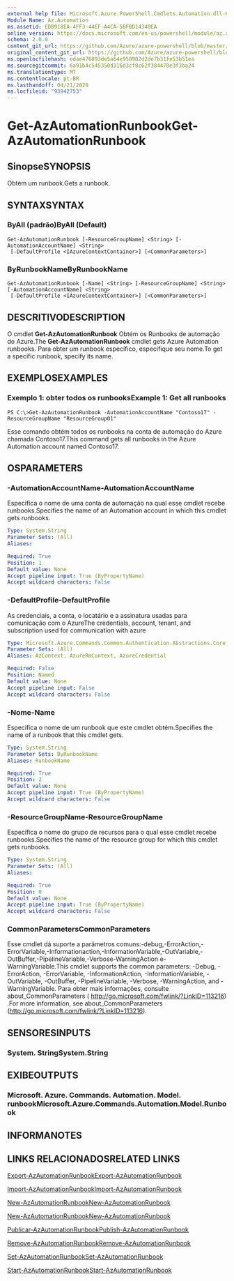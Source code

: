 ```yaml
---
external help file: Microsoft.Azure.PowerShell.Cmdlets.Automation.dll-Help.xml
Module Name: Az.Automation
ms.assetid: EDB918EA-4FF3-44EF-A4CA-5BFBD14340EA
online version: https://docs.microsoft.com/en-us/powershell/module/az.automation/get-azautomationrunbook
schema: 2.0.0
content_git_url: https://github.com/Azure/azure-powershell/blob/master/src/Automation/Automation/help/Get-AzAutomationRunbook.md
original_content_git_url: https://github.com/Azure/azure-powershell/blob/master/src/Automation/Automation/help/Get-AzAutomationRunbook.md
ms.openlocfilehash: edae476893de5a64e950902d2de7b31fe53b51ea
ms.sourcegitcommit: 6a91b4c545350d316d3cf8c62f384478e3f3ba24
ms.translationtype: MT
ms.contentlocale: pt-BR
ms.lasthandoff: 04/21/2020
ms.locfileid: "93942753"
---
```

# <span data-ttu-id="6a622-101">Get-AzAutomationRunbook</span><span class="sxs-lookup"><span data-stu-id="6a622-101">Get-AzAutomationRunbook</span></span>

## <span data-ttu-id="6a622-102">Sinopse</span><span class="sxs-lookup"><span data-stu-id="6a622-102">SYNOPSIS</span></span>
<span data-ttu-id="6a622-103">Obtém um runbook.</span><span class="sxs-lookup"><span data-stu-id="6a622-103">Gets a runbook.</span></span>

## <span data-ttu-id="6a622-104">SYNTAX</span><span class="sxs-lookup"><span data-stu-id="6a622-104">SYNTAX</span></span>

### <span data-ttu-id="6a622-105">ByAll (padrão)</span><span class="sxs-lookup"><span data-stu-id="6a622-105">ByAll (Default)</span></span>
```
Get-AzAutomationRunbook [-ResourceGroupName] <String> [-AutomationAccountName] <String>
 [-DefaultProfile <IAzureContextContainer>] [<CommonParameters>]
```

### <span data-ttu-id="6a622-106">ByRunbookName</span><span class="sxs-lookup"><span data-stu-id="6a622-106">ByRunbookName</span></span>
```
Get-AzAutomationRunbook [-Name] <String> [-ResourceGroupName] <String> [-AutomationAccountName] <String>
 [-DefaultProfile <IAzureContextContainer>] [<CommonParameters>]
```

## <span data-ttu-id="6a622-107">DESCRITIVO</span><span class="sxs-lookup"><span data-stu-id="6a622-107">DESCRIPTION</span></span>
<span data-ttu-id="6a622-108">O cmdlet **Get-AzAutomationRunbook** Obtém os Runbooks de automação do Azure.</span><span class="sxs-lookup"><span data-stu-id="6a622-108">The **Get-AzAutomationRunbook** cmdlet gets Azure Automation runbooks.</span></span>
<span data-ttu-id="6a622-109">Para obter um runbook específico, especifique seu nome.</span><span class="sxs-lookup"><span data-stu-id="6a622-109">To get a specific runbook, specify its name.</span></span>

## <span data-ttu-id="6a622-110">EXEMPLOS</span><span class="sxs-lookup"><span data-stu-id="6a622-110">EXAMPLES</span></span>

### <span data-ttu-id="6a622-111">Exemplo 1: obter todos os runbooks</span><span class="sxs-lookup"><span data-stu-id="6a622-111">Example 1: Get all runbooks</span></span>
```
PS C:\>Get-AzAutomationRunbook -AutomationAccountName "Contoso17" -ResourceGroupName "ResourceGroup01"
```

<span data-ttu-id="6a622-112">Esse comando obtém todos os runbooks na conta de automação do Azure chamada Contoso17.</span><span class="sxs-lookup"><span data-stu-id="6a622-112">This command gets all runbooks in the Azure Automation account named Contoso17.</span></span>

## <span data-ttu-id="6a622-113">OS</span><span class="sxs-lookup"><span data-stu-id="6a622-113">PARAMETERS</span></span>

### <span data-ttu-id="6a622-114">-AutomationAccountName</span><span class="sxs-lookup"><span data-stu-id="6a622-114">-AutomationAccountName</span></span>
<span data-ttu-id="6a622-115">Especifica o nome de uma conta de automação na qual esse cmdlet recebe runbooks.</span><span class="sxs-lookup"><span data-stu-id="6a622-115">Specifies the name of an Automation account in which this cmdlet gets runbooks.</span></span>

```yaml
Type: System.String
Parameter Sets: (All)
Aliases:

Required: True
Position: 1
Default value: None
Accept pipeline input: True (ByPropertyName)
Accept wildcard characters: False
```

### <span data-ttu-id="6a622-116">-DefaultProfile</span><span class="sxs-lookup"><span data-stu-id="6a622-116">-DefaultProfile</span></span>
<span data-ttu-id="6a622-117">As credenciais, a conta, o locatário e a assinatura usadas para comunicação com o Azure</span><span class="sxs-lookup"><span data-stu-id="6a622-117">The credentials, account, tenant, and subscription used for communication with azure</span></span>

```yaml
Type: Microsoft.Azure.Commands.Common.Authentication.Abstractions.Core.IAzureContextContainer
Parameter Sets: (All)
Aliases: AzContext, AzureRmContext, AzureCredential

Required: False
Position: Named
Default value: None
Accept pipeline input: False
Accept wildcard characters: False
```

### <span data-ttu-id="6a622-118">-Nome</span><span class="sxs-lookup"><span data-stu-id="6a622-118">-Name</span></span>
<span data-ttu-id="6a622-119">Especifica o nome de um runbook que este cmdlet obtém.</span><span class="sxs-lookup"><span data-stu-id="6a622-119">Specifies the name of a runbook that this cmdlet gets.</span></span>

```yaml
Type: System.String
Parameter Sets: ByRunbookName
Aliases: RunbookName

Required: True
Position: 2
Default value: None
Accept pipeline input: True (ByPropertyName)
Accept wildcard characters: False
```

### <span data-ttu-id="6a622-120">-ResourceGroupName</span><span class="sxs-lookup"><span data-stu-id="6a622-120">-ResourceGroupName</span></span>
<span data-ttu-id="6a622-121">Especifica o nome do grupo de recursos para o qual esse cmdlet recebe runbooks.</span><span class="sxs-lookup"><span data-stu-id="6a622-121">Specifies the name of the resource group for which this cmdlet gets runbooks.</span></span>

```yaml
Type: System.String
Parameter Sets: (All)
Aliases:

Required: True
Position: 0
Default value: None
Accept pipeline input: True (ByPropertyName)
Accept wildcard characters: False
```

### <span data-ttu-id="6a622-122">CommonParameters</span><span class="sxs-lookup"><span data-stu-id="6a622-122">CommonParameters</span></span>
<span data-ttu-id="6a622-123">Esse cmdlet dá suporte a parâmetros comuns:-debug,-ErrorAction,-ErrorVariable,-Informationaction,-InformationVariable,-OutVariable,-OutBuffer,-PipelineVariable,-Verbose-WarningAction e-WarningVariable.</span><span class="sxs-lookup"><span data-stu-id="6a622-123">This cmdlet supports the common parameters: -Debug, -ErrorAction, -ErrorVariable, -InformationAction, -InformationVariable, -OutVariable, -OutBuffer, -PipelineVariable, -Verbose, -WarningAction, and -WarningVariable.</span></span> <span data-ttu-id="6a622-124">Para obter mais informações, consulte about_CommonParameters ( http://go.microsoft.com/fwlink/?LinkID=113216) .</span><span class="sxs-lookup"><span data-stu-id="6a622-124">For more information, see about_CommonParameters (http://go.microsoft.com/fwlink/?LinkID=113216).</span></span>

## <span data-ttu-id="6a622-125">SENSORES</span><span class="sxs-lookup"><span data-stu-id="6a622-125">INPUTS</span></span>

### <span data-ttu-id="6a622-126">System. String</span><span class="sxs-lookup"><span data-stu-id="6a622-126">System.String</span></span>

## <span data-ttu-id="6a622-127">EXIBE</span><span class="sxs-lookup"><span data-stu-id="6a622-127">OUTPUTS</span></span>

### <span data-ttu-id="6a622-128">Microsoft. Azure. Commands. Automation. Model. runbook</span><span class="sxs-lookup"><span data-stu-id="6a622-128">Microsoft.Azure.Commands.Automation.Model.Runbook</span></span>

## <span data-ttu-id="6a622-129">INFORMA</span><span class="sxs-lookup"><span data-stu-id="6a622-129">NOTES</span></span>

## <span data-ttu-id="6a622-130">LINKS RELACIONADOS</span><span class="sxs-lookup"><span data-stu-id="6a622-130">RELATED LINKS</span></span>

[<span data-ttu-id="6a622-131">Export-AzAutomationRunbook</span><span class="sxs-lookup"><span data-stu-id="6a622-131">Export-AzAutomationRunbook</span></span>](./Export-AzAutomationRunbook.md)

[<span data-ttu-id="6a622-132">Import-AzAutomationRunbook</span><span class="sxs-lookup"><span data-stu-id="6a622-132">Import-AzAutomationRunbook</span></span>](./Import-AzAutomationRunbook.md)

[<span data-ttu-id="6a622-133">New-AzAutomationRunbook</span><span class="sxs-lookup"><span data-stu-id="6a622-133">New-AzAutomationRunbook</span></span>](./New-AzAutomationRunbook.md)

[<span data-ttu-id="6a622-134">New-AzAutomationRunbook</span><span class="sxs-lookup"><span data-stu-id="6a622-134">New-AzAutomationRunbook</span></span>](./New-AzAutomationRunbook.md)

[<span data-ttu-id="6a622-135">Publicar-AzAutomationRunbook</span><span class="sxs-lookup"><span data-stu-id="6a622-135">Publish-AzAutomationRunbook</span></span>](./Publish-AzAutomationRunbook.md)

[<span data-ttu-id="6a622-136">Remove-AzAutomationRunbook</span><span class="sxs-lookup"><span data-stu-id="6a622-136">Remove-AzAutomationRunbook</span></span>](./Remove-AzAutomationRunbook.md)

[<span data-ttu-id="6a622-137">Set-AzAutomationRunbook</span><span class="sxs-lookup"><span data-stu-id="6a622-137">Set-AzAutomationRunbook</span></span>](./Set-AzAutomationRunbook.md)

[<span data-ttu-id="6a622-138">Start-AzAutomationRunbook</span><span class="sxs-lookup"><span data-stu-id="6a622-138">Start-AzAutomationRunbook</span></span>](./Start-AzAutomationRunbook.md)


